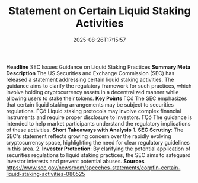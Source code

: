 ﻿---
title: "Statement on Certain Liquid Staking Activities"
date: "2025-08-26T17:15:57"
category: "Markets"
summary: ""
slug: "statement on certain liquid staking activities"
source_urls:
  - "https://www.sec.gov/newsroom/speeches-statements/corpfin-certain-liquid-staking-activities-080525"
seo:
  title: "Statement on Certain Liquid Staking Activities | Hash n Hedge"
  description: ""
  keywords: ["news", "markets", "brief"]
---
**Headline** SEC Issues Guidance on Liquid Staking Practices  **Summary Meta Description** The US Securities and Exchange Commission (SEC) has released a statement addressing certain liquid staking activities. The guidance aims to clarify the regulatory framework for such practices, which involve holding cryptocurrency assets in a decentralized manner while allowing users to stake their tokens.  **Key Points**  ΓÇó The SEC emphasizes that certain liquid staking arrangements may be subject to securities regulations. ΓÇó Liquid staking protocols may involve complex financial instruments and require proper disclosure to investors. ΓÇó The guidance is intended to help market participants understand the regulatory implications of these activities.  **Short Takeaways with Analysis**  1. **SEC Scrutiny**: The SEC's statement reflects growing concern over the rapidly evolving cryptocurrency space, highlighting the need for clear regulatory guidelines in this area. 2. **Investor Protection**: By clarifying the potential application of securities regulations to liquid staking practices, the SEC aims to safeguard investor interests and prevent potential abuses.  **Sources** https://www.sec.gov/newsroom/speeches-statements/corpfin-certain-liquid-staking-activities-080525 
